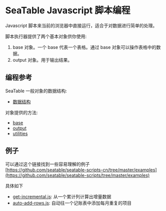 # SeaTable Javascript 脚本编程

Javascript 脚本来当前的浏览器中直接运行，适合于对数据进行简单的处理。

脚本执行器提供了两个基本对象供你使用:

1. base 对象。一个 base 代表一个表格。通过 base 对象可以操作表格中的数据。
2. output 对象。用于输出结果。

## 编程参考

SeaTable 一般对象的数据结构:

* [数据结构](data-structure.md)

对象提供的方法:

* [base](javascript/base.md)
* [output](javascript/output.md)
* [utilities](javascript/utils.md)

## 例子

可以通过这个链接找到一些容易理解的例子[https://github.com/seatable/seatable-scripts-cn/tree/master/examples](https://github.com/seatable/seatable-scripts/tree/master/examples)

具体如下

* [get-incremental.js](https://github.com/seatable/seatable-scripts-cn/tree/master/examples/get-incremental.js): 从一个累计列计算出增量数据
* [auto-add-rows.js](https://github.com/seatable/seatable-scripts-cn/tree/master/examples/auto-add-rows.js): 自动往一个记账表中添加每月重复的项目
